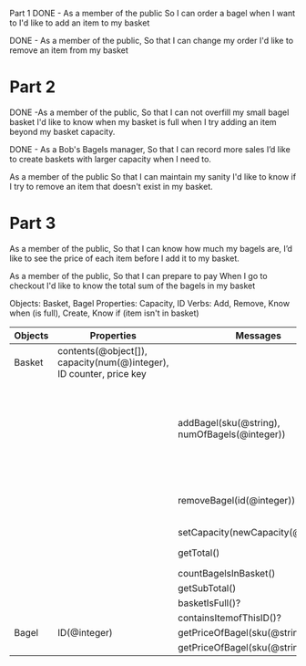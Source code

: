 Part 1
DONE - As a member of the public
So I can order a bagel when I want to
I'd like to add an item to my basket

DONE - As a member of the public,
So that I can change my order
I'd like to remove an item from my basket

# Part 2
DONE -As a member of the public,
So that I can not overfill my small bagel basket
I'd like to know when my basket is full when I try adding an item beyond my basket capacity.

DONE - As a Bob's Bagels manager,
So that I can record more sales
I’d like to create baskets with larger capacity when I need to.

As a member of the public
So that I can maintain my sanity
I'd like to know if I try to remove an item that doesn't exist in my basket.

# Part 3
As a member of the public,
So that I can know how much my bagels are,
I’d like to see the price of each item before I add it to my basket.

As a member of the public,
So that I can prepare to pay
When I go to checkout I'd like to know the total sum of the bagels in my basket

Objects: Basket, Bagel
Properties: Capacity, ID
Verbs: Add, Remove, Know when (is full), Create, Know if (item isn't in basket)

<!-- re-format the table -->
<!-- data types are missing -->
<!-- scenarios are missing -->
<!-- messages to messages ??? -->
<!-- four outputs, seven methods in basket.js -->
| Objects  | Properties | Messages | Notes | Output |
| - | - | -| - | - |
| Basket   | contents(@object[]), capacity(num(@)integer), ID counter, price key    |
| | | addBagel(sku(@string), numOfBagels(@integer))| (note: includes new item with next ID), increment ID counter | contents(@Object[])|
|          | | removeBagel(id(@integer)) | contents - the removed item  |
|          | | setCapacity(newCapacity(@Integer))| | number |
|          | | getTotal() || function that adds all prices |
|          | | countBagelsInBasket()|| |
|          | | getSubTotal()|| |
|          | | basketIsFull()?  || |
|          | | containsItemofThisID()?  | | |
| Bagel    |  ID(@integer)       | getPriceOfBagel(sku(@string)) ||
| |        | getPriceOfBagel(sku(@string)) ||